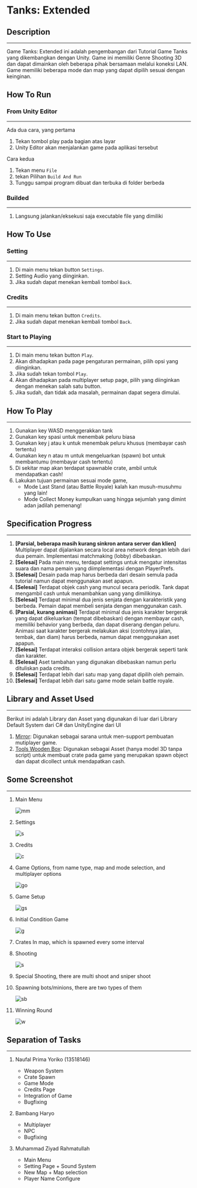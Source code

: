# Tanks: Extended

## Description
----------------
Game Tanks: Extended ini adalah pengembangan dari Tutorial Game Tanks yang dikembangkan dengan Unity. Game ini memiliki Genre Shooting 3D dan dapat dimainkan oleh beberapa pihak bersamaan melalui koneksi LAN. Game memiliki beberapa mode dan map yang dapat dipilih sesuai dengan keinginan.
## How To Run
### From Unity Editor
----------------
Ada dua cara, yang pertama

1. Tekan tombol play pada bagian atas layar
2. Unity Editor akan menjalankan game pada aplikasi tersebut

Cara kedua
1. Tekan menu `File`
2. tekan Pilihan `Build And Run`
3. Tunggu sampai program dibuat dan terbuka di folder berbeda
### Builded
----------------
1. Langsung jalankan/eksekusi saja executable file yang dimiliki

## How To Use
### Setting
----------------

1. Di main menu tekan button `Settings`.
2. Setting Audio yang diinginkan.
3. Jika sudah dapat menekan kembali tombol `Back`.

### Credits
----------------

1. Di main menu tekan button `Credits`.
2. Jika sudah dapat menekan kembali tombol `Back`.

### Start to Playing
----------------

1. Di main menu tekan button `Play`.
2. Akan dihadapkan pada page pengaturan permainan, pilih opsi yang diinginkan.
3. Jika sudah tekan tombol `Play`.
4. Akan dihadapkan pada multiplayer setup page, pilih yang diinginkan dengan menekan salah satu button.
5. Jika sudah, dan tidak ada masalah, permainan dapat segera dimulai.
## How To Play
----------------

1. Gunakan key WASD menggerakkan tank 
2. Gunakan key spasi untuk menembak peluru biasa
3. Gunakan key j atau k untuk menembak peluru khusus (membayar cash tertentu)
4. Gunakan key n atau m untuk mengeluarkan (spawn) bot untuk membantumu (membayar cash tertentu)
5. Di sekitar map akan terdapat spawnable crate, ambil untuk mendapatkan cash!
6. Lakukan tujuan permainan sesuai mode game, 
   - Mode Last Stand (atau Battle Royale) kalah kan musuh-musuhmu yang lain!
   - Mode Collect Money kumpulkan uang hingga sejumlah yang dimint adan jadilah pemenang!

## Specification Progress
----------------
1. **[Parsial, beberapa masih kurang sinkron antara server dan klien]** Multiplayer dapat dijalankan secara local area network dengan lebih dari dua pemain. Implementasi matchmaking (lobby) dibebaskan.
2. **[Selesai]** Pada main menu, terdapat settings untuk mengatur intensitas suara dan nama pemain yang diimplementasi dengan PlayerPrefs.
3. **[Selesai]** Desain pada map harus berbeda dari desain semula pada tutorial namun dapat menggunakan aset apapun.
4. **[Selesai]** Terdapat objek cash yang muncul secara periodik. Tank dapat mengambil cash untuk menambahkan uang yang dimilikinya.
5. **[Selesai]** Terdapat minimal dua jenis senjata dengan karakteristik yang berbeda. Pemain dapat membeli senjata dengan menggunakan cash.
6. **[Parsial, kurang animasi]** Terdapat minimal dua jenis karakter bergerak yang dapat dikeluarkan (tempat dibebaskan) dengan membayar cash, memiliki behavior yang berbeda, dan dapat diserang dengan peluru. Animasi saat karakter bergerak melakukan aksi (contohnya jalan, tembak, dan diam) harus berbeda, namun dapat menggunakan aset apapun.
7. **[Selesai]** Terdapat interaksi collision antara objek bergerak seperti tank dan karakter.
8. **[Selesai]** Aset tambahan yang digunakan dibebaskan namun perlu dituliskan pada credits.
9. **[Selesai]** Terdapat lebih dari satu map yang dapat dipilih oleh pemain.
10. **[Selesai]** Terdapat lebih dari satu game mode selain battle royale.
## Library and Asset Used
----------------
Berikut ini adalah Library dan Asset yang digunakan di luar dari Library Default System dari C# dan UnityEngine dari UI 

1. [Mirror](https://assetstore.unity.com/packages/tools/network/mirror-129321): Digunakan sebagai sarana untuk men-support pembuatan mutiplayer game.
2. [Tools Wooden Box](https://assetstore.unity.com/packages/3d/props/tools/tools-wooden-boxes-185738): Digunakan sebagai Asset (hanya model 3D tanpa script) untuk membuat crate pada game yang merupakan spawn object dan dapat dicollect untuk mendapatkan cash.
## Some Screenshot
----------------

1. Main Menu

    ![mm](Docs/menu.png)

2. Settings

    ![s](Docs/settings.png)

3. Credits

    ![c](Docs/credits.png)

4. Game Options, from name type, map and mode selection, and multiplayer options

    ![go](Docs/game-options.png)

5. Game Setup

    ![gs](Docs/game-setup.png)

6. Initial Condition Game

    ![g](Docs/game.png)

7. Crates In map, which is spawned every some interval

8. Shooting

    ![s](Docs/shooting.png)

9.  Special Shooting, there are multi shoot and sniper shoot

10. Spawning bots/minions, there are two types of them

    ![sb](Docs/spawn-bots.png)

11. Winning Round

    ![w](Docs/win-condition.png)

## Separation of Tasks
----------------

1. Naufal Prima Yoriko (13518146)
   - Weapon System
   - Crate Spawn
   - Game Mode
   - Credits Page
   - Integration of Game
   - Bugfixing
  
  
2. Bambang Haryo 
   - Multiplayer
   - NPC
   - Bugfixing



3. Muhammad Ziyad Rahmatullah
   - Main Menu
   - Setting Page + Sound System
   - New Map + Map selection
   - Player Name Configure
